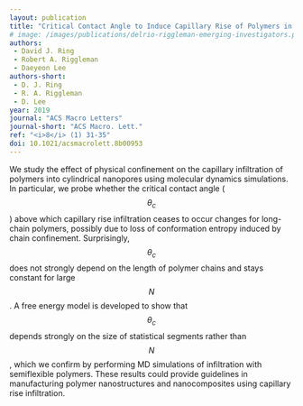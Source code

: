 ```yaml
---
layout: publication
title: "Critical Contact Angle to Induce Capillary Rise of Polymers in Nanopores Does Not Depend on Chain Length"
# image: /images/publications/delrio-riggleman-emerging-investigators.png
authors:
 - David J. Ring
 - Robert A. Riggleman
 - Daeyeon Lee
authors-short:
 - D. J. Ring
 - R. A. Riggleman
 - D. Lee
year: 2019
journal: "ACS Macro Letters"
journal-short: "ACS Macro. Lett."
ref: "<i>8</i> (1) 31-35"
doi: 10.1021/acsmacrolett.8b00953
---
```


We study the effect of physical confinement on the capillary infiltration of
polymers into cylindrical nanopores using molecular dynamics simulations. In
particular, we probe whether the critical contact angle ($$ \theta_c $$) above which
capillary rise infiltration ceases to occur changes for long-chain polymers,
possibly due to loss of conformation entropy induced by chain confinement.
Surprisingly, $$ \theta_c $$ does not strongly depend on the length of polymer
chains and stays constant for large $$ N $$. A free energy model is developed to
show that $$ \theta_c $$ depends strongly on the size of statistical segments rather
than $$ N $$, which we confirm by performing MD simulations of infiltration with
semiflexible polymers. These results could provide guidelines in manufacturing
polymer nanostructures and nanocomposites using capillary rise infiltration.